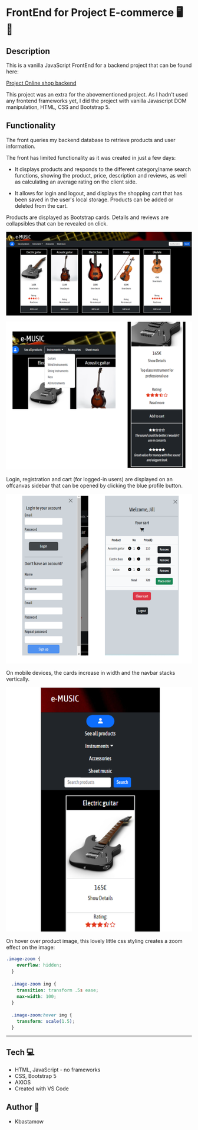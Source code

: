 # FrontEnd for Project E-commerce 🖥️ 🛒

## Description

This is a vanilla JavaScript FrontEnd for a backend project that can be found here:

[Project Online shop backend](https://github.com/kbastamow/Project-Online-Shop-Backend-MySQL-Sequelize.git)

This project was an extra for the abovementioned project. As I hadn't used any frontend frameworks yet, I did the project with vanilla Javascript DOM manipulation, HTML, CSS and Bootstrap 5.

## Functionality

The front queries my backend database to retrieve products and user information.

The front has limited functionality as it was created in just a few days:

* It displays products and responds to the different category/name search functions, showing the product, price, description and reviews, as well as calculating an average rating on the client side.

* It allows for login and logout, and displays the shopping cart that has been saved in the user's local storage. Products can be added or deleted from the cart.

Products are displayed as Bootstrap cards. Details and reviews are collapsibles that can be revealed on click.

![Computer](./assets/computerview2.png)

![dropdown-collapsible](./assets/details1.png)

Login, registration and cart (for logged-in users) are displayed on an offcanvas sidebar that can be opened by clicking the blue profile button.

![offcanvas](./assets/offcanvas.png)

On mobile devices, the cards increase in width and the navbar stacks vertically.

![mobile](./assets/mobile.png)

On hover over product image, this lovely little css styling creates a zoom effect on the image: 

```css
.image-zoom {
    overflow: hidden;
  }
  
  .image-zoom img {
    transition: transform .5s ease;
    max-width: 100;
  }
  
  .image-zoom:hover img {
    transform: scale(1.5);
  }

```
***

## Tech 💻

* HTML, JavaScript - no frameworks
* CSS, Bootstrap 5
* AXIOS
* Created with VS Code

## Author 🦇

* Kbastamow